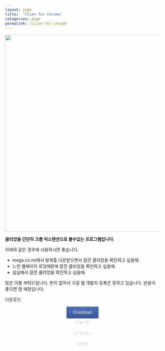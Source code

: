 ```yaml
---
layout: page
title:  "Clien for Chrome"
categories: page
permalink: /clien-for-chrome
---
```


<script src="/js/expando.js"></script>

<style type="text/css">
 .button {
  position: relative;
  display: inline-block;
  vertical-align: top;
  height: 36px;
  line-height: 35px;
  padding: 0 20px;
  font-size: 13px;
  color: white;
  text-align: center;
  text-decoration: none;
  text-shadow: 0 -1px rgba(0, 0, 0, 0.4);
  background-clip: padding-box;
  border: 1px solid;
  border-radius: 2px;
  cursor: pointer;
  -webkit-box-shadow: inset 0 1px rgba(255, 255, 255, 0.1), inset 0 0 0 1px rgba(255, 255, 255, 0.08), 0 1px 2px rgba(0, 0, 0, 0.25);
  box-shadow: inset 0 1px rgba(255, 255, 255, 0.1), inset 0 0 0 1px rgba(255, 255, 255, 0.08), 0 1px 2px rgba(0, 0, 0, 0.25);
}

.button:before {
  content: '';
  position: absolute;
  top: 0;
  bottom: 0;
  left: 0;
  right: 0;
  pointer-events: none;
  background-image: -webkit-radial-gradient(center top, farthest-corner, rgba(255, 255, 255, 0.08), rgba(255, 255, 255, 0));
  background-image: -moz-radial-gradient(center top, farthest-corner, rgba(255, 255, 255, 0.08), rgba(255, 255, 255, 0));
  background-image: -o-radial-gradient(center top, farthest-corner, rgba(255, 255, 255, 0.08), rgba(255, 255, 255, 0));
  background-image: radial-gradient(center top, farthest-corner, rgba(255, 255, 255, 0.08), rgba(255, 255, 255, 0));
}

.button:hover:before {
  background-image: -webkit-radial-gradient(farthest-corner, rgba(255, 255, 255, 0.18), rgba(255, 255, 255, 0.03));
  background-image: -moz-radial-gradient(farthest-corner, rgba(255, 255, 255, 0.18), rgba(255, 255, 255, 0.03));
  background-image: -o-radial-gradient(farthest-corner, rgba(255, 255, 255, 0.18), rgba(255, 255, 255, 0.03));
  background-image: radial-gradient(farthest-corner, rgba(255, 255, 255, 0.18), rgba(255, 255, 255, 0.03));
}

.button:active {
  -webkit-box-shadow: inset 0 1px 2px rgba(0, 0, 0, 0.2);
  box-shadow: inset 0 1px 2px rgba(0, 0, 0, 0.2);
}

.button:active:before {
  content: none;
}


.button-darkblue {
  background: #3b5ca0;
  border-color: #2d477b #2d477b #263c68;
  background-image: -webkit-linear-gradient(top, #4369b6, #3b5ca0 66%, #365391);
  background-image: -moz-linear-gradient(top, #4369b6, #3b5ca0 66%, #365391);
  background-image: -o-linear-gradient(top, #4369b6, #3b5ca0 66%, #365391);
  background-image: linear-gradient(to bottom, #4369b6, #3b5ca0 66%, #365391);
}

.button-darkblue:active {
  background: #3b5ca0;
  border-color: #263c68 #2d477b #2d477b;
}

img {
position: relative;
z-index: 1;
}

img.expando{ /*sample CSS for expando images. Not required but recommended*/
border: none;
vertical-align: top; /*top aligns image, so mouse has less of a change of moving out of image while image is expanding*/
position: relative;
z-index: 2;
}

</style>

<img class="expando" src="http://farm6.staticflickr.com/5480/11655234213_cb4d539d9d_o.png" width="640">

<b>클리앙을 간단히 크롬 익스텐션으로 볼수있는 프로그램입니다.</b>

아래와 같은 경우에 사용하시면 좋습니다.

- mega.co.nz에서 탈옥툴 다운받으면서 잠깐 클리앙을 확인하고 싶을때.
- 느린 웹페이지 로딩때문에 잠깐 클리앙을 확인하고 싶을때.
- 심심해서 잠깐 클리앙을 확인하고 싶을때.

많은 이용 부탁드립니다. 돈이 없어서 구글 웹 개발자 등록은 못하고 있습니다. 반응이 좋으면 할 예정입니다.

다운로드

<a href="https://mega.co.nz/#!Yx8UmSSJ" class="button button-darkblue" style="display:block;margin-left:200px;margin-right:200px;">Download Clien for Chrome - 40KB</a>
